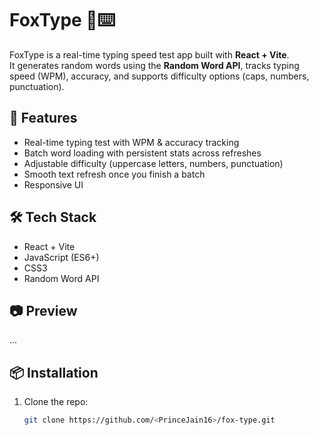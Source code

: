 # FoxType 🦊⌨️

FoxType is a real-time typing speed test app built with **React + Vite**.  
It generates random words using the **Random Word API**, tracks typing speed (WPM), accuracy, and supports difficulty options (caps, numbers, punctuation).

## 🚀 Features
- Real-time typing test with WPM & accuracy tracking  
- Batch word loading with persistent stats across refreshes  
- Adjustable difficulty (uppercase letters, numbers, punctuation)  
- Smooth text refresh once you finish a batch  
- Responsive UI  

## 🛠️ Tech Stack
- React + Vite  
- JavaScript (ES6+)  
- CSS3  
- Random Word API  

## 📷 Preview
...

## 📦 Installation
1. Clone the repo:
   ```bash
   git clone https://github.com/<PrinceJain16>/fox-type.git
